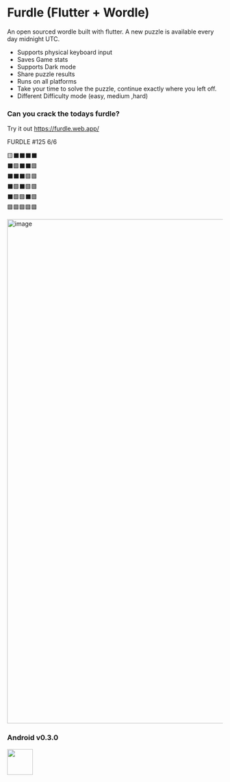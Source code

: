 # Furdle (Flutter + Wordle)


An open sourced wordle built with flutter. A new puzzle is available every day midnight UTC.

- Supports physical keyboard input
- Saves Game stats
- Supports Dark mode
- Share puzzle results
- Runs on all platforms
- Take your time to solve the puzzle, continue exactly where you left off.
- Different Difficulty mode (easy, medium ,hard)

### Can you crack the todays furdle?
Try it out https://furdle.web.app/

FURDLE #125 6/6

🟨⬛️⬛️⬛️⬛️<br>
⬛️🟩⬛️⬛️🟩<br>
⬛️⬛️⬛️🟩🟩<br>
⬛️🟩⬛️🟩🟩<br>
⬛️🟩🟩⬛️🟩<br>
🟩🟩🟩🟩🟩<br>


<img width="1176" alt="image" src="https://user-images.githubusercontent.com/31410839/152667914-8d4c1458-d1ad-4783-8440-47a74eadc385.png">

### Android v0.3.0

<a href="https://play.google.com/store/apps/details?id=com.wml.furdle" target="_blank">
<img src="https://user-images.githubusercontent.com/31410839/152287114-5d384a72-70af-444d-b832-f5aadff6fa16.png" height="60">
</a>


